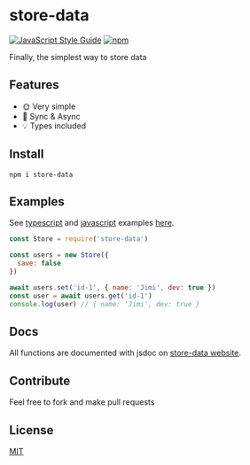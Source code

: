 # store-data
[![JavaScript Style Guide](https://img.shields.io/badge/code_style-standard-brightgreen.svg)](https://standardjs.com)
[![npm](https://img.shields.io/npm/l/store-data.svg)](https://github.com/ItsJimi/store-data/blob/master/LICENSE)

Finally, the simplest way to store data

## Features
- 🌞 Very simple
- 🧷 Sync & Async
- 💡 Types included

## Install
```
npm i store-data
```

## Examples
See [typescript](https://github.com/ItsJimi/store-data/blob/main/examples/advance.ts) and [javascript](https://github.com/ItsJimi/store-data/blob/main/examples/basic.js) examples [here](https://github.com/ItsJimi/store-data/tree/main/examples).

```javascript
const Store = require('store-data')

const users = new Store({
  save: false
})

await users.set('id-1', { name: 'Jimi', dev: true })
const user = await users.get('id-1')
console.log(user) // { name: 'Jimi', dev: true }
```

## Docs
All functions are documented with jsdoc on [store-data website](https://itsjimi.github.io/store-data).

## Contribute
Feel free to fork and make pull requests

## License
[MIT](https://github.com/ItsJimi/store-data/blob/master/LICENSE)
